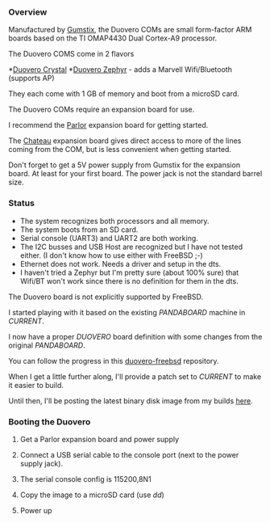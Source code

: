 ### Overview 

Manufactured by [Gumstix][gumstix], the Duovero COMs are small 
form-factor ARM boards based on the TI OMAP4430 Dual Cortex-A9
processor.

The Duovero COMS come in 2 flavors

*[Duovero Crystal][duovero-crystal] 
*[Duovero Zephyr][duovero-zephyr] - adds a Marvell Wifi/Bluetooth (supports AP) 

They each come with 1 GB of memory and boot from a microSD card.

The Duovero COMs require an expansion board for use.

I recommend the [Parlor][parlor] expansion board for getting
started.

The [Chateau][chateau] expansion board gives direct access to more
of the lines coming from the COM, but is less convenient when getting
started. 

Don't forget to get a 5V power supply from Gumstix for the expansion
board. At least for your first board. The power jack is not the standard
barrel size.

### Status

* The system recognizes both processors and all memory.
* The system boots from an SD card.
* Serial console (UART3) and UART2 are both working.
* The I2C busses and USB Host are recognized but I have not tested
either. (I don't know how to use either with FreeBSD ;-)
* Ethernet does not work. Needs a driver and setup in the dts.
* I haven't tried a Zephyr but I'm pretty sure (about 100% sure) that
Wifi/BT won't work since there is no definition for them in the dts.


The Duovero board is not explicitly supported by FreeBSD.

I started playing with it based on the existing *PANDABOARD* machine
in *CURRENT*.

I now have a proper *DUOVERO* board definition with some changes from
the original *PANDABOARD*.

You can follow the progress in this [duovero-freebsd][duovero-freebsd]
repository.

When I get a little further along, I'll provide a patch set to
*CURRENT* to make it easier to build.

Until then, I'll be posting the latest binary disk image from my
builds [here][download]. 

### Booting the Duovero 

1. Get a Parlor expansion board and power supply

2. Connect a USB serial cable to the console port (next to the
   power supply jack).
 
3. The serial console config is 115200,8N1

4. Copy the image to a microSD card (use *dd*) 

5. Power up


[duovero-freebsd]: https://github.com/scottellis/duovero-freebsd
[gumstix]: http://www.gumstix.com
[duovero-coms]: https://store.gumstix.com/index.php/category/43/
[duovero-crystal]: https://store.gumstix.com/index.php/products/285/
[duovero-zephyr]: https://store.gumstix.com/index.php/products/355/
[parlor]: https://store.gumstix.com/index.php/products/287/
[chateau]: https://store.gumstix.com/index.php/products/286/
[download]: http://www.jumpnowtek.com/downloads/freebsd/duovero/

